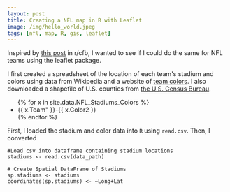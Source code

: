 ```yaml
---
layout: post
title: Creating a NFL map in R with Leaflet
image: /img/hello_world.jpeg
tags: [nfl, map, R, gis, leaflet]
---
```


Inspired by [this post](https://www.reddit.com/r/CFB/comments/6s12dr/closest_school_in_each_conference_to_every_county/) in r/cfb, I wanted to see if I could do the same for NFL teams using the leaflet package.

I first created a spreadsheet of the location of each team's stadium and colors using data from Wikipedia and a website of [team colors](http://jim-nielsen.com/teamcolors/). I also downloaded a shapefile of U.S. counties from [the U.S. Census Bureau](https://www.census.gov/geo/maps-data/data/cbf/cbf_counties.html). 

<ul>
{% for x in site.data.NFL_Stadiums_Colors %}
  <li>{{ x.Team" }}-{{ x.Color2 }}</li>
{% endfor %}
</ul>

First, I loaded the stadium and color data into `R` using `read.csv`. Then, I converted 


```{r eval=FALSE}
#Load csv into dataframe containing stadium locations
stadiums <- read.csv(data_path)

# Create Spatial DataFrame of Stadiums
sp.stadiums <- stadiums
coordinates(sp.stadiums) <- ~Long+Lat
```
